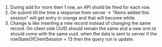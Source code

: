 1. During add for more then 1 row, an API shoild be fired for each row.
2. On submit till the time a response from server -> "Rems added this session" will get entry in orange and that will become white.
3. Change is like inserting a new record instead of changing the same record.
   On client side UUID should remain the same and a new orm.id should come with the same uuid.
   when the data is sent to server if the rowStateOfClientSession = 13 then the query run is update.
